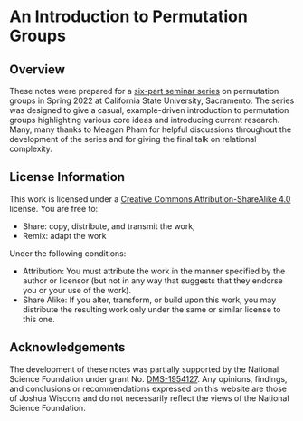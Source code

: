 # An Introduction to Permutation Groups

## Overview
These notes were prepared for a [six-part seminar series](http://webpages.csus.edu/wiscons/events/ANTC-series-2022.html) on permutation groups in Spring 2022 at California State University, Sacramento. The series was designed to give a casual, example-driven introduction to permutation groups highlighting various core ideas and introducing current research.
Many, many thanks to Meagan Pham for helpful discussions throughout the development of the series and for giving the final talk on relational complexity.

## License Information
This work is licensed under a [Creative Commons Attribution-ShareAlike 4.0](https://creativecommons.org/licenses/by-sa/4.0/) license.  You are free to:

* Share: copy, distribute, and transmit the work,
* Remix: adapt the work

Under the following conditions:

* Attribution: You must attribute the work in the manner specified by the author or licensor (but not in any way that suggests that they endorse you or your use of the work).
* Share Alike: If you alter, transform, or build upon this work, you may distribute the resulting work only under the same or similar license to this one.

## Acknowledgements
The development of these notes was partially supported by the National Science Foundation under grant No. [DMS-1954127](https://www.nsf.gov/awardsearch/showAward?AWD_ID=1954127). Any opinions, findings, and conclusions or recommendations expressed on this website are those of Joshua Wiscons and do not necessarily reflect the views of the National Science Foundation.
